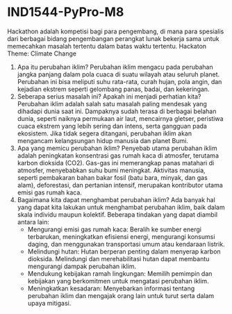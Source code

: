 # IND1544-PyPro-M8
  Hackathon adalah kompetisi bagi para pengembang, di mana para spesialis dari berbagai bidang pengembangan perangkat lunak bekerja sama untuk memecahkan masalah tertentu dalam batas waktu tertentu.
  Hackaton Theme: Climate Change
  1. Apa itu perubahan iklim?
     Perubahan iklim mengacu pada perubahan jangka panjang dalam pola cuaca di suatu wilayah atau seluruh planet. Perubahan ini bisa meliputi suhu rata-rata, curah hujan, pola angin, dan kejadian ekstrem seperti         gelombang panas, badai, dan kekeringan.
  2. Seberapa serius masalah ini? Apakah ini menjadi perhatian kita?
     Perubahan iklim adalah salah satu masalah paling mendesak yang dihadapi dunia saat ini. Dampaknya sudah terasa di berbagai belahan dunia, seperti naiknya permukaan air laut, mencairnya gletser, peristiwa cuaca      ekstrem yang lebih sering dan intens, serta gangguan pada ekosistem. Jika tidak segera ditangani, perubahan iklim akan mengancam kelangsungan hidup manusia dan planet Bumi.
  3. Apa yang memicu perubahan iklim?
     Penyebab utama perubahan iklim adalah peningkatan konsentrasi gas rumah kaca di atmosfer, terutama karbon dioksida (CO2). Gas-gas ini memerangkap panas matahari di atmosfer, menyebabkan suhu bumi meningkat.         Aktivitas manusia, seperti pembakaran bahan bakar fosil (batu bara, minyak, dan gas alam), deforestasi, dan pertanian intensif, merupakan kontributor utama emisi gas rumah kaca.
  4. Bagaimana kita dapat menghambat perubahan iklim?
     Ada banyak hal yang dapat kita lakukan untuk menghambat perubahan iklim, baik dalam skala individu maupun kolektif. Beberapa tindakan yang dapat diambil antara lain:
      - Mengurangi emisi gas rumah kaca: Beralih ke sumber energi terbarukan, meningkatkan efisiensi energi, mengurangi konsumsi daging, dan menggunakan transportasi umum atau kendaraan listrik.
      - Melindungi hutan: Hutan berperan penting dalam menyerap karbon dioksida. Melindungi dan merehabilitasi hutan dapat membantu mengurangi dampak perubahan iklim.
      - Mendukung kebijakan ramah lingkungan: Memilih pemimpin dan kebijakan yang berkomitmen untuk mengatasi perubahan iklim.
      - Meningkatkan kesadaran: Menyebarkan informasi tentang perubahan iklim dan mengajak orang lain untuk turut serta dalam upaya mitigasi.
